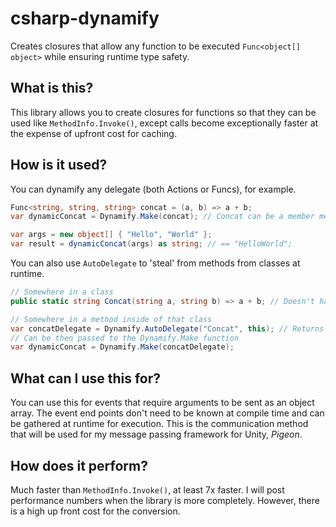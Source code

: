 # csharp-dynamify
Creates closures that allow any function to be executed `Func<object[] object>` while ensuring runtime type safety.

## What is this?
This library allows you to create closures for functions so that they can be used like `MethodInfo.Invoke()`, except calls become exceptionally faster at the expense of upfront cost for caching.

## How is it used?
You can dynamify any delegate (both Actions or Funcs), for example.

```csharp
Func<string, string, string> concat = (a, b) => a + b;
var dynamicConcat = Dynamify.Make(concat); // Concat can be a member method if you pass it with Func<string, string, string> in front.

var args = new object[] { "Hello", "World" };
var result = dynamicConcat(args) as string; // == "HelloWorld";
```

You can also use `AutoDelegate` to 'steal' from methods from classes at runtime.

```csharp
// Somewhere in a class
public static string Concat(string a, string b) => a + b; // Doesn't have to be static, does have to be public.

// Somewhere in a method inside of that class
var concatDelegate = Dynamify.AutoDelegate("Concat", this); // Returns a Delegate type, can also use MethodInfo instead of the name.
// Can be then passed to the Dynamify.Make function
var dynamicConcat = Dynamify.Make(concatDelegate);
```

## What can I use this for?
You can use this for events that require arguments to be sent as an object array. The event end points don't need to be known at compile time and can be gathered at runtime for execution. This is the communication method that will be used for my message passing framework for Unity, *Pigeon*.

## How does it perform?
Much faster than `MethodInfo.Invoke()`, at least 7x faster. I will post performance numbers when the library is more completely. However, there is a high up front cost for the conversion.
